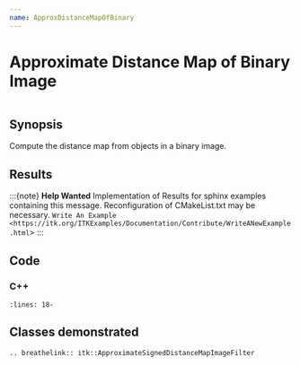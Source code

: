 ```yaml
---
name: ApproxDistanceMapOfBinary
---
```


# Approximate Distance Map of Binary Image

```{index} single: ApproximateSignedDistanceMapImageFilter single: distance-map
```

## Synopsis

Compute the distance map from objects in a binary image.

## Results

:::{note}
**Help Wanted**
Implementation of Results for sphinx examples containing this message.
Reconfiguration of CMakeList.txt may be necessary.
`Write An Example <https://itk.org/ITKExamples/Documentation/Contribute/WriteANewExample.html`>
:::

## Code

### C++

```{literalinclude} Code.cxx
:lines: 18-
```

## Classes demonstrated

```{eval-rst}
.. breathelink:: itk::ApproximateSignedDistanceMapImageFilter
```
